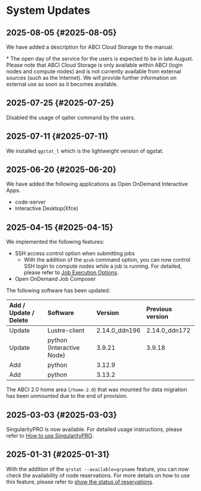 # System Updates

## 2025-08-05 {#2025-08-05}

We have added a description for ABCI Cloud Storage to the manual.

\* The open day of the service for the users is expected to be in late August. Please note that ABCI Cloud Storage is only available within ABCI (login nodes and compute nodes) and is not currently available from external sources (such as the Internet). We will provide further information on external use as soon as it becomes available.

## 2025-07-25 {#2025-07-25}

Disabled the usage of qalter command by the users.

## 2025-07-11 {#2025-07-11}

We installed `qgstat_l` which is the lightweight version of qgstat.

## 2025-06-20 {#2025-06-20}

We have added the following applications as Open OnDemand Interactive Apps.

* code-server
* Interactive Desktop(Xfce)

## 2025-04-15 {#2025-04-15}

We implemented the following features:

* SSH access control option when submitting jobs
    * With the addition of the `qsub` command option, you can now control SSH login to compute nodes while a job is running. For detailed, please refer to [Job Execution Options](job-execution.md#job-execution-options).
* Open OnDemand Job Composer

The following software has been updated:

| Add / Update / Delete | Software | Version | Previous version |
|:--|:--|:--|:--|
| Update | Lustre-client | 2.14.0_ddn196 | 2.14.0_ddn172 |
| Update | python (Interactive Node) | 3.9.21 | 3.9.18 |
| Add | python | 3.12.9 | |
| Add | python | 3.13.2 | |

The ABCI 2.0 home area (`/home-2.0`) that was mounted for data migration has been unmounted due to the end of provision.

## 2025-03-03 {#2025-03-03}

SingularityPRO is now available. For detailed usage instructions, please refer to [How to use SingularityPRO](containers.md#how-to-use-singularitypro).

## 2025-01-31 {#2025-01-31}

With the addition of the `qrstat --available=grpname` feature, you can now check the availability of node reservations. For more details on how to use this feature, please refer to [show the status of reservations](job-execution.md#show-the-status-of-reservations).
